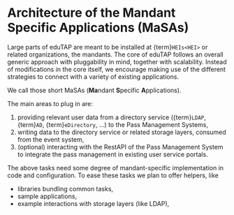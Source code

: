 # Architecture of the Mandant Specific Applications (MaSAs)

Large parts of eduTAP are meant to be installed at {term}`HEIs<HEI>` or related organizations, the mandants.
The core of eduTAP follows an overall generic approach with pluggability in mind, together with scalability.
Instead of modifications in the core itself, we encourage making use of the different strategies to connect with a variety of existing applications.

We call those short MaSAs (**Ma**ndant **S**pecific **A**pplications).

The main areas to plug in are:

1. providing relevant user data from a directory service ({term}`LDAP`, {term}`AD`, {term}`eDirectory`, ...) to the Pass Management Systems,
1. writing data to the directory service or related storage layers, consumed from the event system,
1. (optional) interacting with the RestAPI of the Pass Management System to integrate the pass management in existing user service portals.

The above tasks need some degree of mandant-specific implementation in code and configuration.
To ease these tasks we plan to offer helpers, like

- libraries bundling common tasks,
- sample applications,
- example interactions with storage layers (like LDAP),
